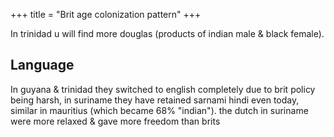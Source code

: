 +++
title = "Brit age colonization pattern"
+++

In trinidad u will find more douglas (products of indian male & black female).

## Language
In guyana & trinidad they switched to english completely due to brit policy being harsh, in suriname they have retained sarnami hindi even today, similar in mauritius (which became 68% "indian"). the dutch in suriname were more relaxed & gave more freedom than brits
